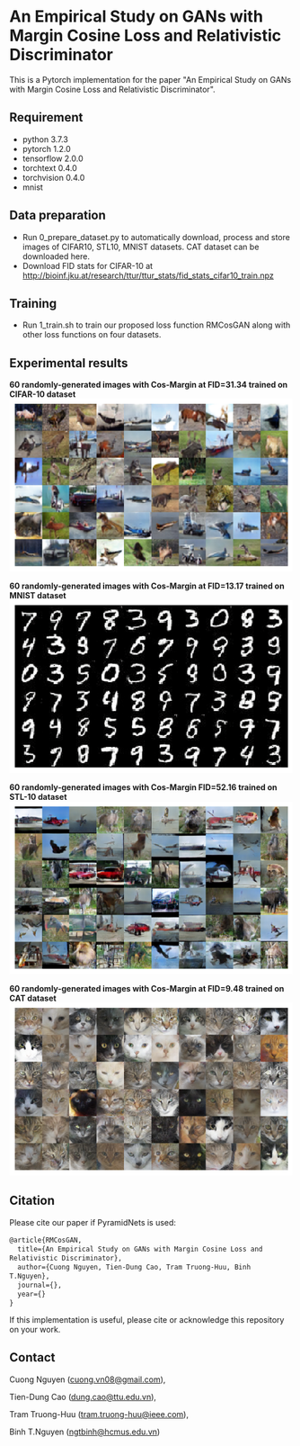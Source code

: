 # An Empirical Study on GANs with Margin Cosine Loss and Relativistic Discriminator
This is a Pytorch implementation for the paper "An Empirical Study on GANs with Margin Cosine Loss and Relativistic Discriminator".

## Requirement
* python                    3.7.3
* pytorch                   1.2.0
* tensorflow                2.0.0
* torchtext                 0.4.0
* torchvision               0.4.0
* mnist

## Data preparation
* Run 0_prepare_dataset.py to automatically download, process and store images of CIFAR10, STL10, MNIST datasets. CAT dataset can be downloaded here.
* Download FID stats for CIFAR-10 at http://bioinf.jku.at/research/ttur/ttur_stats/fid_stats_cifar10_train.npz

## Training
* Run 1_train.sh to train our proposed loss function RMCosGAN along with other loss functions on four datasets.

## Experimental results

**60 randomly-generated images with Cos-Margin at FID=31.34 trained on CIFAR-10 dataset**
![](/figures/images_cifar10_32x32.png)

**60 randomly-generated images with Cos-Margin at FID=13.17 trained on MNIST dataset**
![](/figures/images_mnist_32x32.png)

**60 randomly-generated images with Cos-Margin FID=52.16 trained on STL-10 dataset**
![](/figures/images_stl10_48x48.png)

**60 randomly-generated images with Cos-Margin at FID=9.48 trained on CAT dataset**
![](/figures/images_cat_64x64.png)

## Citation
Please cite our paper if PyramidNets is used: 
```
@article{RMCosGAN,
  title={An Empirical Study on GANs with Margin Cosine Loss and Relativistic Discriminator},
  author={Cuong Nguyen, Tien-Dung Cao, Tram Truong-Huu, Binh T.Nguyen},
  journal={},
  year={}
}
```
If this implementation is useful, please cite or acknowledge this repository on your work.

## Contact
Cuong Nguyen (cuong.vn08@gmail.com),

Tien-Dung Cao (dung.cao@ttu.edu.vn),

Tram Truong-Huu (tram.truong-huu@ieee.com),

Binh T.Nguyen (ngtbinh@hcmus.edu.vn)

